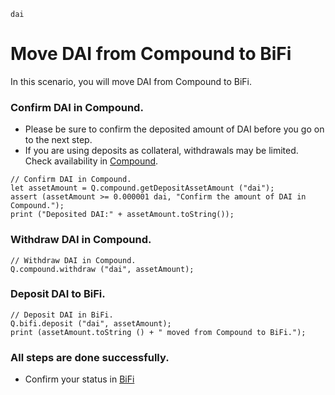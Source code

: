 ```meta-Currency
dai
```

# Move DAI from Compound to BiFi

In this scenario, you will move DAI from Compound to BiFi.

### Confirm DAI in Compound.

- Please be sure to confirm the deposited amount of DAI before you go on to the next step.
- If you are using deposits as collateral, withdrawals may be limited. Check availability in [Compound](https://app.compound.finance/).

```output-Dynamic
// Confirm DAI in Compound.
let assetAmount = Q.compound.getDepositAssetAmount ("dai");
assert (assetAmount >= 0.000001 dai, "Confirm the amount of DAI in Compound.");
print ("Deposited DAI:" + assetAmount.toString());
```

### Withdraw DAI in Compound.

```taster
// Withdraw DAI in Compound.
Q.compound.withdraw ("dai", assetAmount);
```

### Deposit DAI to BiFi.

```taster
// Deposit DAI in BiFi.
Q.bifi.deposit ("dai", assetAmount);
print (assetAmount.toString () + " moved from Compound to BiFi.");
```

### All steps are done successfully.

- Confirm your status in [BiFi](https://app.bifi.finance/lend?chainid=mainnet)
